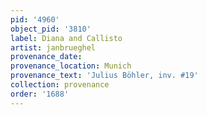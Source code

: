 ```yaml
---
pid: '4960'
object_pid: '3810'
label: Diana and Callisto
artist: janbrueghel
provenance_date:
provenance_location: Munich
provenance_text: 'Julius Böhler, inv. #19'
collection: provenance
order: '1688'
---
```

